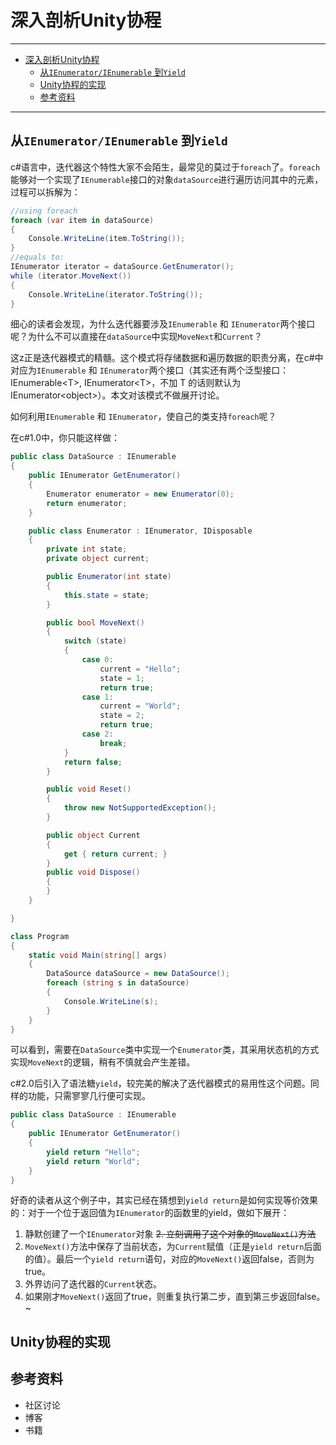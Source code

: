 # 深入剖析Unity协程

---
- [深入剖析Unity协程](#%E6%B7%B1%E5%85%A5%E5%89%96%E6%9E%90unity%E5%8D%8F%E7%A8%8B)
    - [从`IEnumerator/IEnumerable` 到`Yield`](#%E4%BB%8Eienumeratorienumerable-%E5%88%B0yield)
    - [Unity协程的实现](#unity%E5%8D%8F%E7%A8%8B%E7%9A%84%E5%AE%9E%E7%8E%B0)
    - [参考资料](#%E5%8F%82%E8%80%83%E8%B5%84%E6%96%99)
---


## 从`IEnumerator/IEnumerable` 到`Yield`

c#语言中，迭代器这个特性大家不会陌生，最常见的莫过于`foreach`了。`foreach`能够对一个实现了`IEnumerable`接口的对象`dataSource`进行遍历访问其中的元素，过程可以拆解为：
```cs
//using foreach
foreach (var item in dataSource)
{
    Console.WriteLine(item.ToString());
}
//equals to:
IEnumerator iterator = dataSource.GetEnumerator(); 
while (iterator.MoveNext()) 
{ 
    Console.WriteLine(iterator.ToString());
}
```

细心的读者会发现，为什么迭代器要涉及`IEnumerable` 和 `IEnumerator`两个接口呢？为什么不可以直接在`dataSource`中实现`MoveNext`和`Current`？

这z正是迭代器模式的精髓。这个模式将存储数据和遍历数据的职责分离，在c#中对应为`IEnumerable` 和 `IEnumerator`两个接口（其实还有两个泛型接口：IEnumerable\<T>, IEnumerator\<T>，不加 T 的话则默认为IEnumerator\<object>）。本文对该模式不做展开讨论。

如何利用`IEnumerable` 和 `IEnumerator`，使自己的类支持`foreach`呢？

在c#1.0中，你只能这样做：
```cs
public class DataSource : IEnumerable
{
    public IEnumerator GetEnumerator()
    {
        Enumerator enumerator = new Enumerator(0);
        return enumerator;
    }

    public class Enumerator : IEnumerator, IDisposable
    {
        private int state;
        private object current;

        public Enumerator(int state)
        {
            this.state = state;
        }

        public bool MoveNext()
        {
            switch (state)
            {
                case 0:
                    current = "Hello";
                    state = 1;
                    return true;
                case 1:
                    current = "World";
                    state = 2;
                    return true;
                case 2:
                    break;
            }
            return false;
        }

        public void Reset()
        {
            throw new NotSupportedException();
        }

        public object Current
        {
            get { return current; }
        }
        public void Dispose()
        {
        }
    }

}

class Program
{
    static void Main(string[] args)
    {
        DataSource dataSource = new DataSource();
        foreach (string s in dataSource)
        {
            Console.WriteLine(s);
        }
    }
}
```
可以看到，需要在`DataSource`类中实现一个`Enumerator`类，其采用状态机的方式实现`MoveNext`的逻辑，稍有不慎就会产生差错。

c#2.0后引入了语法糖`yield`，较完美的解决了迭代器模式的易用性这个问题。同样的功能，只需寥寥几行便可实现。
```cs
public class DataSource : IEnumerable
{
    public IEnumerator GetEnumerator()
    {
        yield return "Hello";
        yield return "World";
    }
}
```
好奇的读者从这个例子中，其实已经在猜想到`yield return`是如何实现等价效果的：对于一个位于返回值为`IEnumerator`的函数里的yield，做如下展开：

1. 静默创建了一个`IEnumerator`对象
~~2. 立刻调用了这个对象的`MoveNext()`方法~~
3. `MoveNext()`方法中保存了当前状态，为`Current`赋值（正是`yield return`后面的值）。最后一个`yield return`语句，对应的`MoveNext()`返回false，否则为true。
4. 外界访问了迭代器的`Current`状态。
5. 如果刚才`MoveNext()`返回了true，则重复执行第二步，直到第三步返回false。~




## Unity协程的实现

## 参考资料
- 社区讨论
- 博客
- 书籍